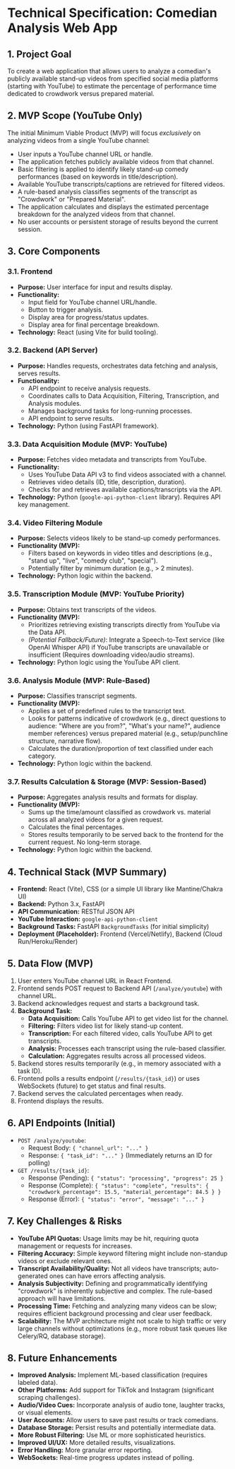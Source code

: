 # Technical Specification: Comedian Analysis Web App

## 1. Project Goal

To create a web application that allows users to analyze a comedian's publicly available stand-up videos from specified social media platforms (starting with YouTube) to estimate the percentage of performance time dedicated to crowdwork versus prepared material.

## 2. MVP Scope (YouTube Only)

The initial Minimum Viable Product (MVP) will focus *exclusively* on analyzing videos from a single YouTube channel:

*   User inputs a YouTube channel URL or handle.
*   The application fetches publicly available videos from that channel.
*   Basic filtering is applied to identify likely stand-up comedy performances (based on keywords in title/description).
*   Available YouTube transcripts/captions are retrieved for filtered videos.
*   A rule-based analysis classifies segments of the transcript as "Crowdwork" or "Prepared Material".
*   The application calculates and displays the estimated percentage breakdown for the analyzed videos from that channel.
*   No user accounts or persistent storage of results beyond the current session.

## 3. Core Components

### 3.1. Frontend
*   **Purpose:** User interface for input and results display.
*   **Functionality:**
    *   Input field for YouTube channel URL/handle.
    *   Button to trigger analysis.
    *   Display area for progress/status updates.
    *   Display area for final percentage breakdown.
*   **Technology:** React (using Vite for build tooling).

### 3.2. Backend (API Server)
*   **Purpose:** Handles requests, orchestrates data fetching and analysis, serves results.
*   **Functionality:**
    *   API endpoint to receive analysis requests.
    *   Coordinates calls to Data Acquisition, Filtering, Transcription, and Analysis modules.
    *   Manages background tasks for long-running processes.
    *   API endpoint to serve results.
*   **Technology:** Python (using FastAPI framework).

### 3.3. Data Acquisition Module (MVP: YouTube)
*   **Purpose:** Fetches video metadata and transcripts from YouTube.
*   **Functionality:**
    *   Uses YouTube Data API v3 to find videos associated with a channel.
    *   Retrieves video details (ID, title, description, duration).
    *   Checks for and retrieves available captions/transcripts via the API.
*   **Technology:** Python (`google-api-python-client` library). Requires API key management.

### 3.4. Video Filtering Module
*   **Purpose:** Selects videos likely to be stand-up comedy performances.
*   **Functionality (MVP):**
    *   Filters based on keywords in video titles and descriptions (e.g., "stand up", "live", "comedy club", "special").
    *   Potentially filter by minimum duration (e.g., > 2 minutes).
*   **Technology:** Python logic within the backend.

### 3.5. Transcription Module (MVP: YouTube Priority)
*   **Purpose:** Obtains text transcripts of the videos.
*   **Functionality (MVP):**
    *   Prioritizes retrieving existing transcripts directly from YouTube via the Data API.
    *   *(Potential Fallback/Future)*: Integrate a Speech-to-Text service (like OpenAI Whisper API) if YouTube transcripts are unavailable or insufficient (Requires downloading video/audio streams).
*   **Technology:** Python logic using the YouTube API client.

### 3.6. Analysis Module (MVP: Rule-Based)
*   **Purpose:** Classifies transcript segments.
*   **Functionality (MVP):**
    *   Applies a set of predefined rules to the transcript text.
    *   Looks for patterns indicative of crowdwork (e.g., direct questions to audience: "Where are you from?", "What's your name?", audience member references) versus prepared material (e.g., setup/punchline structure, narrative flow).
    *   Calculates the duration/proportion of text classified under each category.
*   **Technology:** Python logic within the backend.

### 3.7. Results Calculation & Storage (MVP: Session-Based)
*   **Purpose:** Aggregates analysis results and formats for display.
*   **Functionality (MVP):**
    *   Sums up the time/amount classified as crowdwork vs. material across all analyzed videos for a given request.
    *   Calculates the final percentages.
    *   Stores results temporarily to be served back to the frontend for the current request. No long-term storage.
*   **Technology:** Python logic within the backend.

## 4. Technical Stack (MVP Summary)

*   **Frontend:** React (Vite), CSS (or a simple UI library like Mantine/Chakra UI)
*   **Backend:** Python 3.x, FastAPI
*   **API Communication:** RESTful JSON API
*   **YouTube Interaction:** `google-api-python-client`
*   **Background Tasks:** FastAPI `BackgroundTasks` (for initial simplicity)
*   **Deployment (Placeholder):** Frontend (Vercel/Netlify), Backend (Cloud Run/Heroku/Render)

## 5. Data Flow (MVP)

1.  User enters YouTube channel URL in React Frontend.
2.  Frontend sends POST request to Backend API (`/analyze/youtube`) with channel URL.
3.  Backend acknowledges request and starts a background task.
4.  **Background Task:**
    *   **Data Acquisition:** Calls YouTube API to get video list for the channel.
    *   **Filtering:** Filters video list for likely stand-up content.
    *   **Transcription:** For each filtered video, calls YouTube API to get transcripts.
    *   **Analysis:** Processes each transcript using the rule-based classifier.
    *   **Calculation:** Aggregates results across all processed videos.
5.  Backend stores results temporarily (e.g., in memory associated with a task ID).
6.  Frontend polls a results endpoint (`/results/{task_id}`) or uses WebSockets (future) to get status and final results.
7.  Backend serves the calculated percentages when ready.
8.  Frontend displays the results.

## 6. API Endpoints (Initial)

*   `POST /analyze/youtube`:
    *   Request Body: `{ "channel_url": "..." }`
    *   Response: `{ "task_id": "..." }` (Immediately returns an ID for polling)
*   `GET /results/{task_id}`:
    *   Response (Pending): `{ "status": "processing", "progress": 25 }`
    *   Response (Complete): `{ "status": "complete", "results": { "crowdwork_percentage": 15.5, "material_percentage": 84.5 } }`
    *   Response (Error): `{ "status": "error", "message": "..." }`

## 7. Key Challenges & Risks

*   **YouTube API Quotas:** Usage limits may be hit, requiring quota management or requests for increases.
*   **Filtering Accuracy:** Simple keyword filtering might include non-standup videos or exclude relevant ones.
*   **Transcript Availability/Quality:** Not all videos have transcripts; auto-generated ones can have errors affecting analysis.
*   **Analysis Subjectivity:** Defining and programmatically identifying "crowdwork" is inherently subjective and complex. The rule-based approach will have limitations.
*   **Processing Time:** Fetching and analyzing many videos can be slow; requires efficient background processing and clear user feedback.
*   **Scalability:** The MVP architecture might not scale to high traffic or very large channels without optimizations (e.g., more robust task queues like Celery/RQ, database storage).

## 8. Future Enhancements

*   **Improved Analysis:** Implement ML-based classification (requires labeled data).
*   **Other Platforms:** Add support for TikTok and Instagram (significant scraping challenges).
*   **Audio/Video Cues:** Incorporate analysis of audio tone, laughter tracks, or visual elements.
*   **User Accounts:** Allow users to save past results or track comedians.
*   **Database Storage:** Persist results and potentially intermediate data.
*   **More Robust Filtering:** Use ML or more sophisticated heuristics.
*   **Improved UI/UX:** More detailed results, visualizations.
*   **Error Handling:** More granular error reporting.
*   **WebSockets:** Real-time progress updates instead of polling. 